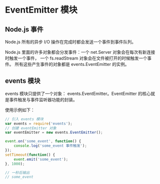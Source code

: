 # EventEmitter 模块
## Node.js 事件
Node.js 所有的异步 I/O 操作在完成时都会发送一个事件到事件队列。

Node.js 里面的许多对象都会分发事件：一个 net.Server 对象会在每次有新连接时触发一个事件， 一个 fs.readStream 对象会在文件被打开的时候触发一个事件。 所有这些产生事件的对象都是 events.EventEmitter 的实例。

## events 模块
events 模块只提供了一个对象： events.EventEmitter。EventEmitter 的核心就是事件触发与事件监听器功能的封装。

使用示例如下：
```js
// 引入 events 模块
var events = require('events');
// 创建 eventEmitter 对象
var eventEmitter = new events.EventEmitter();

event.on('some_event', function() {
    console.log('some_event 事件触发');
});
setTimeout(function() { 
    event.emit('some_event'); 
}, 1000); 

// 一秒后输出
// some_event
```
